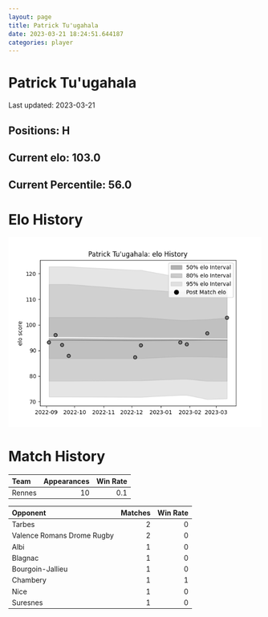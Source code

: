 ```yaml
---  
layout: page  
title: Patrick Tu'ugahala  
date: 2023-03-21 18:24:51.644187  
categories: player  
---
```

# Patrick Tu'ugahala


Last updated: 2023-03-21
## Positions: H

## Current elo: 103.0

## Current Percentile: 56.0

# Elo History


![elo history](history_PatrickTu'ugahala.png)
# Match History


| Team   |   Appearances |   Win Rate |
|:-------|--------------:|-----------:|
| Rennes |            10 |        0.1 |

| Opponent                   |   Matches |   Win Rate |
|:---------------------------|----------:|-----------:|
| Tarbes                     |         2 |          0 |
| Valence Romans Drome Rugby |         2 |          0 |
| Albi                       |         1 |          0 |
| Blagnac                    |         1 |          0 |
| Bourgoin-Jallieu           |         1 |          0 |
| Chambery                   |         1 |          1 |
| Nice                       |         1 |          0 |
| Suresnes                   |         1 |          0 |